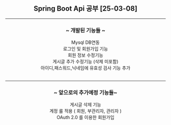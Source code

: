 <div align="center">

  
  ## Spring Boot Api 공부 [25-03-08]
<hr>

### ~ 개발된 기능들 ~<br>
Mysql DB연동<br>
로그인 및 회원가입 기능<br>
회원 정보 수정기능<br>
게시글 추가 수정기능 (삭제 미포함)<br>
아이디,패스워드,닉네임에 유효성 검사 기능 추가<br>
<br>
<hr>

### ~ 앞으로의 추가예정 기능들~<br>
게시글 삭제 기능<br>
계정 룰 적용 ( 회원, 부관리자, 관리자 )<br>
OAuth 2.0 를 이용한 회원가입<br>


</div>
<!--
<details><summary>[2025-01-14] Spring Boot 환경 구축 및 로그인 회원가입 페이지 생성</summary>
  MVC 모델을 적용하여 페이지의 폼 데이터를 전달받을 DTO생성<br>
  로그인 페이지, 회원가입 페이지 생성<br>
  https://github.com/iwstg/restarts/commit/93256776ce3af6a4a69c5fb56c9e6606b1609f32
</details>
<details><summary>[2025-01-30] Spring Boot 환경 구축</summary>
추가적인 메모가 가능합니다.
</details>
* [2025-01-14] Spring Boot 환경 구축
  + 로그인 페이지, 회원가입 페이지 생성
- list 2
- list 3</div>
  -->
